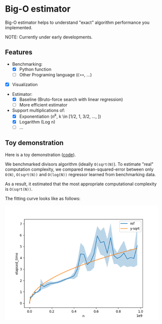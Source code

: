 # Big-O estimator

Big-O estimator helps to understand "exact" algorithm performance you implemented.

NOTE: Currently under early developments.

## Features

* Benchmarking:
    * [X] Python function
    * [ ] Other Programing language (`C++`, ...)
* [X] Visualization
* Estimator:
    * [X] Baseline (Bruto-force search with linear regression)
    * [ ] More efficient estimator
* Support multiplications of:
    * [X] Exponentiation ($n^k$, k \in [1/2, 1, 3/2, ..., ])
    * [X] Logarithm (Log n)
    * [ ] ...

## Toy demonstration

Here is a toy demonstration ([code](tests/test.py)).

We benchmarked divisors algorithm (ideally `O(sqrt(N)`). To estimate "real" computation complexity, we compared mean-squared-error between only `O(N)`, `O(sqrt(N))` and `O(log(N))` regressor learned from benchmarking data. 

As a result, it estimated that the most appropriate computational complexity is `O(sqrt(N))`.

The fitting curve looks like as follows:

![baseline estimation](tests/result.png)
